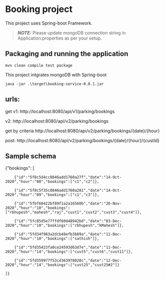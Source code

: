 # Booking project

This project uses Spring-boot Framework.

> **_NOTE:_**  Please update mongoDB connection string in Application.properties as per your setup.


## Packaging and running the application

```shell script
mvn clean compile test package
```

This project intgrates mongoDB with Spring-boot 
```shell script
java -jar .\target\booking-service-0.0.1.jar
```

## urls:

get v1: http://localhost:8080/api/v1/parking/bookings

v2:  http://localhost:8080/api/v2/parking/bookings

get by criteria
http://localhost:8080/api/v2/parking/bookings/{date}/{hour}

post: 
http://localhost:8080/api/v2/parking/bookings/{date}/{hour}/{custId}

## Sample schema


{"bookings":
	[
		
		{"id":"5f8c5d4cc8846add1760a27f","date":"14-Oct-2020","hour":"08","bookings":["c1","c2"]},
		
		{"id":"5f8c5f35c8846add1760a281","date":"14-Oct-2020","hour":"09","bookings":["c1","c3"]},
		
		{"id":"5fbf68422bf89f1a2a16560b","date":"26-Nov-2020","hour":"10","bookings":["rbhupesh","mahesh","raj","cust1","cust2","cust3","cust4"]},
		
		{"id":"5fc85d5e77ffdf60d48942bd","date":"03-Dec-2020","hour":"10","bookings":["rbhupesh","kMahesh"]},
		
		{"id":"5fd34f983a2dcb48efb3b89a","date":"11-Dec-2020","hour":"10","bookings":["sathish"]},
		
		{"id":"5fd35423fa0ce24593d63d7e","date":"11-Dec-2020","hour":"14","bookings":["cust5","cust6","cust11"]},
		
		{"id":"5fd359977f53cd363978020c","date":"12-Dec-2020","hour":"14","bookings":["cust25","cust25#2"]}
		
	]}



